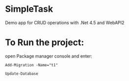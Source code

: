 # SimpleTask
Demo app for CRUD operations with .Net 4.5 and WebAPI2 

# To Run the project:
open Package manager console and enter:

  `Add-Migration -Name="t1"`
  
  `Update-Database`
